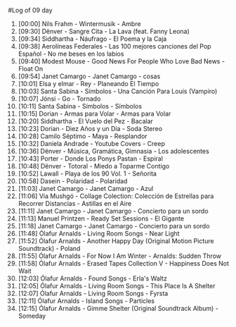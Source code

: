 #Log of 09 day

1. [00:00] Nils Frahm - Wintermusik - Ambre
1. [09:30] Dënver - Sangre Cita - La Lava (feat. Fanny Leona)
1. [09:34] Siddhartha - Náufrago - El Poema y la Caja
1. [09:38] Aerolíneas Federales - Las 100 mejores canciones del Pop Español - No me beses en los labios
1. [09:40] Modest Mouse - Good News For People Who Love Bad News - Float On
1. [09:54] Janet Camargo - Janet Camargo - cosas
1. [10:01] Elsa y elmar - Rey - Planeando El Tiempo
1. [10:03] Santa Sabina - Símbolos - Una Canción Para Louis (Vampiro)
1. [10:07] Jónsi - Go - Tornado
1. [10:11] Santa Sabina - Símbolos - Símbolos
1. [10:15] Dorian - Armas para Volar - Armas para Volar
1. [10:20] Siddhartha - El Vuelo del Pez - Bacalar
1. [10:23] Dorian - Diez Años y un Día - Soda Stereo
1. [10:28] Camilo Séptimo - Maya - Resplandor
1. [10:32] Daniela Andrade - Youtube Covers - Creep
1. [10:36] Dënver - Música, Gramática, Gimnasia - Los adolescentes
1. [10:43] Porter - Donde Los Ponys Pastan - Espiral
1. [10:48] Dënver - Totoral - Miedo a Toparme Contigo
1. [10:52] Lawall - Playa de los 90 Vol. 1 - Señorita
1. [10:58] Dasein - Polaridad - Polaridad
1. [11:03] Janet Camargo - Janet Camargo - Azul
1. [11:06] Vía Mushgó - Collage Colection: Colección de Estrellas para Recorrer Distancias - Astillas en el Aire
1. [11:11] Janet Camargo - Janet Camargo - Concierto para un sordo
1. [11:13] Manuel Printzen - Ready Set Sessions - El Gigante
1. [11:18] Janet Camargo - Janet Camargo - Concierto para un sordo
1. [11:48] Ólafur Arnalds - Living Room Songs - Near Light
1. [11:52] Ólafur Arnalds - Another Happy Day (Original Motion Picture Soundtrack) - Poland
1. [11:55] Ólafur Arnalds - For Now I Am Winter - Arnalds: Sudden Throw
1. [11:58] Ólafur Arnalds - Erased Tapes Collection V - Happiness Does Not Wait
1. [12:03] Ólafur Arnalds - Found Songs - Erla's Waltz
1. [12:05] Ólafur Arnalds - Living Room Songs - This Place Is A Shelter
1. [12:07] Ólafur Arnalds - Living Room Songs - Fyrsta
1. [12:11] Ólafur Arnalds - Island Songs - Particles
1. [12:15] Ólafur Arnalds - Gimme Shelter (Original Soundtrack Album) - Someday

